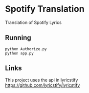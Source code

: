 # Spotify Translation
Translation of Spotify Lyrics
## Running
```
python Authorize.py
python app.py
```
## Links
This project uses the api in lyricstify  
https://github.com/lyricstify/lyricstify